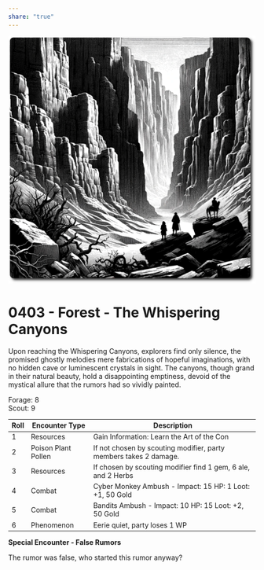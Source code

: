 ```yaml
---
share: "true"
---
```


![whispering-canyons](../whispering-canyons.png)  
  
# 0403 - Forest - The Whispering Canyons  
  
Upon reaching the Whispering Canyons, explorers find only silence, the promised ghostly melodies mere fabrications of hopeful imaginations, with no hidden cave or luminescent crystals in sight. The canyons, though grand in their natural beauty, hold a disappointing emptiness, devoid of the mystical allure that the rumors had so vividly painted.  
  
Forage: 8  
Scout: 9  
  
| Roll | Encounter Type | Description |  
| ---- | ---- | ---- |  
| 1 | Resources | Gain Information: Learn the Art of the Con  |  
| 2 | Poison Plant Pollen | If not chosen by scouting modifier, party members takes 2 damage. |  
| 3 | Resources | If chosen by scouting modifier find 1 gem, 6 ale, and 2 Herbs |  
| 4 | Combat | Cyber Monkey Ambush - Impact: 15  HP: 1 Loot: +1, 50 Gold |  
| 5 | Combat | Bandits Ambush - Impact: 10 HP: 15 Loot: +2, 50 Gold |  
| 6 | Phenomenon | Eerie quiet, party loses 1 WP |  
  
**Special Encounter - False Rumors**  
  
The rumor was false, who started this rumor anyway?  
